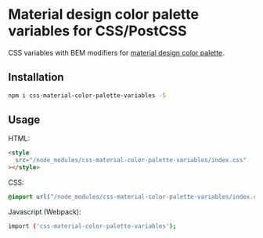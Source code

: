 # Material design color palette variables for CSS/PostCSS

CSS variables with BEM modifiers for [material design color palette](https://material.io/design/color/#color-theme-creation).

## Installation

```sh
npm i css-material-color-palette-variables -S
```

## Usage

HTML:

```html
<style
  src="/node_modules/css-material-color-palette-variables/index.css"
></style>
```

CSS:

```css
@import url("/node_modules/css-material-color-palette-variables/index.css");
```

Javascript (Webpack):

```sh
import ('css-material-color-palette-variables');
```
